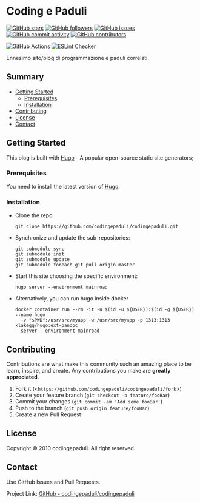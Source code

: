 # Coding e Paduli

[![GitHub stars](https://img.shields.io/github/stars/codingepaduli/codingepaduli?style=flat-square)](https://github.com/codingepaduli/codingepaduli/stargazers)
[![GitHub followers](https://img.shields.io/github/followers/codingepaduli?label=Followers&style=flat-square)](https://github.com/codingepaduli?tab=followers)
[![GitHub issues](https://img.shields.io/github/issues/codingepaduli/codingepaduli?style=flat-square)](https://github.com/codingepaduli/codingepaduli/issues)
[![GitHub commit activity](https://img.shields.io/github/commit-activity/m/codingepaduli/codingepaduli?style=flat-square)](https://github.com/codingepaduli/codingepaduli/graphs/commit-activity)
[![GitHub contributors](https://img.shields.io/github/contributors/codingepaduli/codingepaduli?style=flat-square)](https://github.com/codingepaduli/codingepaduli/graphs/contributors)
<!-- markdown-link-check-disable-next-line -->
[![GitHub Actions](https://github.com/codingepaduli/codingepaduli/workflows/Check%20Markdown/badge.svg)](https://github.com/codingepaduli/codingepaduli/actions/)
[![ESLint Checker](https://github.com/codingepaduli/codingepaduli/actions/workflows/eslint-action.yml/badge.svg)](https://github.com/codingepaduli/codingepaduli/actions/workflows/eslint-action.yml)
<!-- Too many links changes or died on internet. I'll try to update them as soon as possible, but link vanishing issue is not under my control, so I can't use the "Check Links" action to measure the health of my site. -->

Ennesimo sito/blog di programmazione e paduli correlati.

## Summary

- [Getting Started](#getting-started)
  - [Prerequisites](#prerequisites)
  - [Installation](#installation)
- [Contributing](#contributing)
- [License](#license)
- [Contact](#contact)

## Getting Started

This blog is built with [Hugo](https://gohugo.io) - A popular open-source static site generators;

### Prerequisites

You need to install the latest version of [Hugo](https://gohugo.io/).

### Installation

- Clone the repo:

  ```git
  git clone https://github.com/codingepaduli/codingepaduli.git
  ```

- Synchronize and update the sub-repositories:

  ```git
  git submodule sync
  git submodule init
  git submodule update
  git submodule foreach git pull origin master
  ```

- Start this site choosing the specific environment:

  ```git
  hugo server --environment mainroad
  ```

- Alternatively, you can run hugo inside docker

  ```git
  docker container run --rm -it -u $(id -u ${USER}):$(id -g ${USER}) --name hugo
    -v "$PWD":/usr/src/myapp -w /usr/src/myapp -p 1313:1313 klakegg/hugo:ext-pandoc
    server --environment mainroad
  ```

## Contributing

Contributions are what make this community such an amazing place to be learn, inspire, and create. Any contributions you make are **greatly appreciated**.

1. Fork it (<`https://github.com/codingepaduli/codingepaduli/fork`>)
2. Create your feature branch (`git checkout -b feature/fooBar`)
3. Commit your changes (`git commit -am 'Add some fooBar'`)
4. Push to the branch (`git push origin feature/fooBar`)
5. Create a new Pull Request

## License

Copyright © 2010 codingepaduli. All right reserved.

## Contact

Use GitHub Issues and Pull Requests.

Project Link: [GitHub - codingepaduli/codingepaduli](https://github.com/codingepaduli/codingepaduli "Project link")
